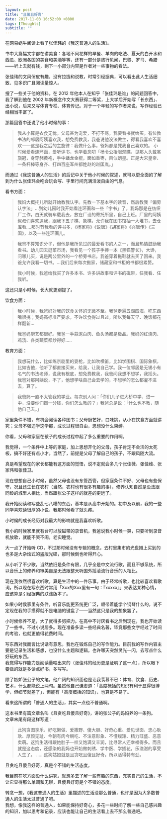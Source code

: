 ```yaml
---
layout: post
title: "且傻且好奇"
date: 2017-11-03 16:52:00 +0800
tags: [Thoughts]
subtitle: ""
---
```

在网易蜗牛阅读上看了张佳玮的《我这普通人的生活》。   

书中大篇幅文字都在讲美食：各地不同花样的早餐、羊肉的吃法、夏天的白开水和西瓜、欧洲各国的美食和美酒等等，还有一部分是旅行见闻，巴黎、罗马、希腊——听上去就有钱，剩下一小部分内容是作者对一些事物的看法。  

张佳玮的文风俏皮有趣，没有拉拢和说教，时常引经据典，可以看出此人生活细致、见多识广且阅读量惊人。


搜了一些关于他的资料。在 2012 年他本人在知乎「张佳玮是谁」的问题回答中，我了解到他在 2002 年新概念作文大赛获得二等奖，上大学后开始写「长东西」、出小说，后来又写体育专栏、体育传记。对于一个年轻的写作者来说，写作经验已经相当丰富了。

那篇回答中还说了他小时候的事：
> 我从小算是衣食无忧。父母甚为宠爱，不打不骂，我要看书就给买。有位教书法的邻居阿姨喜欢我，想免费教我，我爸说他没法做主，得看我喜欢不喜欢——这是我之后的主旋律：我做什么事，爸妈都是凭我自己喜欢的。 
> 小时候爱看连环画，爱听评书，也学着念叨「杨令公抬眼观瞧，见那人头戴冕旒冠，身穿赭黄袍，手中蟠龙金棍，面如重枣，目似朗星。正是大宋皇帝、一条杆棒等身齐、打四百座军州都姓赵的赵匡胤。」

而通过《我这普通人的生活》的后记中关于他小时候的叙述，就可以更全面的了解到为什么张佳玮会吃会玩会写、字里行间充满活泼自由的气息。

看书方面：
>我妈大概托儿所就开始教我认字。先教一下基本字的读音，然后教我「偏旁认字法」...到幼儿园时我开始看连环画和一些「字书」了。我妈那是在纺织厂工作，白天就骑车载我去，放在厂设的寄托所里，自己上班。厂里的阿姨叔叔们喜欢逗我，跟我下五子棋、象棋，允许我在图书馆抽一大堆书，去仓库看....那时节我看的评书多，《杨家将》《说唐》《胡家将》《兴唐传》《三国》，以及一些连环画儿。

>我爸不算知识分子，但他是我所见过的最爱看书的人之一，而且热情鼓励我看书。幼儿园去逛菜市场，我看见一个孩子手捧一本《黑猫警长》，大馋，问哪儿买，说是两公里外的一个桥旁书店。我爸穿着拖鞋就去买了回来。我爸允许我看一切书。...我们后来每次搬家，储藏室和书柜的书都很累赘。

>我小时候，我爸给我买了许多本书、许多讲故事和评书的磁带，任我看、任我听。   

这还只是小时候，长大就更别提了。  

饮食方面：
> 我小时候，我爸妈对我的饮食关怀的无微不至。我爸走遍五湖四海，吃东西嘴很挑；我妈高标准严要求，不许饮食得过且过，所以我每天早、晚饭都花样翻新...     

> 我爸妈厨艺都很好。我爸一手蒜泥白肉、鱼头汤都是极品。我妈的红烧肉、鸡汤、各类蔬菜都炒得好.....

教育方面：
> 我想玩什么，比如练京剧里的耍枪，比如吹横笛，比如学围棋、国际象棋，比如吉他，他听了都直接买来，给我，让我自己学。我一位邻居是无锡小有名气的书法老师，说我有根底，想免费教我，我爸问我想不想学，我摇头。我爸对那阿姨说，不了，他想学啥自己会去学的，不想学的怎么都灌不进去，算了。   

> 我爸妈一直不太管我的学业。每次别人问：「你们儿子进大桥中学、进一中，没要你们掏一分钱，你们怎么教的？」我爸总是说：「什么也不教，随他自己去。」

家里条件不错，有机会阅读各种图书；父母厨艺好，口味挑，从小在饮食方面就讲究；父母不强迫学这学那，成长过程很自由，思想没什么束缚。

你看，父母和家庭在孩子的成长过程中起了多么重要的作用啊。   

我觉得，一个条件中上等的家庭，加上思想开化的父母，孩子肯定不会活的太死板，搞不好还有点小才。当然了，前提是父母了解自己的孩子，不跟风随大流。  

真是希望现在的家长都能有这方面的觉悟，说不定就会多几个张佳薇、张佳维、张家伟和张佳卫。  

现在想想自己小时候，虽然父母也没有东管西管，但家庭条件不好、父母也有些保守，况且还生长在农村（当然，农村也有很多有趣的事），修养认知自然是没法跟同龄的城里人相比，当然跟张公子这样的就差的更远了。 

我开始阅读和写些乱七八糟的东西，基本是从高中开始的。初中及以前，我的一些同学喜欢读很厚的小说，我那时候看了就头疼。   

小时候的成长经历对我最大的影响就是我喜欢听歌。    

我小的时候家里就有台可以放磁带的录音机，我爸说我小时候一哭，只要听到录音机放歌，就能不哭不闹，老实睡觉。   

大一点了开始听 CD，不过那时候没有专辑的概念，去村里集市的光盘摊上买到的也多是大杂烩式的盗版光碟，那时候倒也听得开心。    

从小听了不少歌，当然依旧是条件有限，几乎全是中文流行歌，而且不够系统，所以音乐上的修养和审美自是无法跟整天听国外摇滚流行音乐的人相比。   

现在我依然很喜欢听歌，算是生活中的一件乐事。由于经常听歌，也比较喜欢看歌词，所以现在写东西时常用「Xxx的Xxx里有一句：『xxxxx』」来表达某种心情，应该算是引经据典的肤浅版本了。   

如果小时侯家里有条件，听音乐能更系统更广泛，顺带着能学个钢琴什么的，说不定现在我的手摸得就不是电脑的键盘了——当然这只是我的想象罢了。 

小时候修养不足，大了就得多努把力。在高中不讨厌看书之后到现在，我也开始读了一些书，不过小说居多。现在准备多读一些经典名著，毕竟那些文字经过了时间的考验，也就更值得花费时间。     

写东西对我而言比说话有意思，我也在锻炼自己的写作能力。目前我的写作内容主要是记录生活和感想，也没什么主题和逻辑。也许哪天突然灵光一闪，去写点什么好玩的东西。  
我觉得写作能力是阅读量喂出来的（张佳玮的经历更是证明了这一点），所以眼下要做的就是多读点好书，多写写。  

除了嫉妒张公子的文笔，他广阔的知识面也是让我羡慕不已：体育、饮食、历史、艺术，什么都能说上两句。虽然他自己谦虚道：「高度概括的知识有利于显得很博学，但细节就差了」，但能有「高度概括的知识」，也算是不易了。

看来这所谓的「普通人的生活」，其实一点也不普通啊。

这本书里有篇文章名叫《且贪吃且傻且好奇》，讲的张公子的妈妈养的一条狗。  
文章末尾有段这样写道：
>此狗贪图享乐、好吃懒做、爱撒野、傻大胆、好奇心重、爱见世面、忠心耿耿、厚颜无耻、今朝有肉今朝吃、不注意形象、不懂规矩、精力旺盛、恶意卖萌。这狗生活得跟她肚子一样又饱满又丰润，比寻常人还幸福得多。而且就是这态度，还感染的我妈也开始做刺绣、学中医、学插花，乐滋滋的享受人生了。
> ……这狗姑娘就是且贪吃且傻且好奇，所以活得特有劲。


且贪吃且傻且好奇，真是个不错的生活态度。  

我目前在吃方面没什么讲究，就想多去了解一些有趣的东西，充实自己的生活，不让它显得那么单调和无聊，且傻且好奇是个不错的态度。

转念一想，《我这普通人的生活》里描述的生活没那么普通，也许是因为大多数普通人的生活太过普通了吧。   
我想，像我这样的普通人，如果能保持好奇心，多花一些时间了解一些自己感兴趣的知识，加以思考和记录，应该也能让自己的生活看上去不那么普通吧。